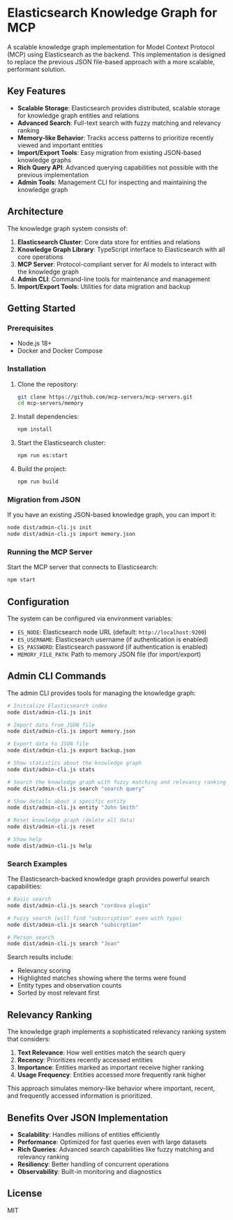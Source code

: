 # Elasticsearch Knowledge Graph for MCP

A scalable knowledge graph implementation for Model Context Protocol (MCP) using Elasticsearch as the backend. This implementation is designed to replace the previous JSON file-based approach with a more scalable, performant solution.

## Key Features

- **Scalable Storage**: Elasticsearch provides distributed, scalable storage for knowledge graph entities and relations
- **Advanced Search**: Full-text search with fuzzy matching and relevancy ranking
- **Memory-like Behavior**: Tracks access patterns to prioritize recently viewed and important entities
- **Import/Export Tools**: Easy migration from existing JSON-based knowledge graphs
- **Rich Query API**: Advanced querying capabilities not possible with the previous implementation
- **Admin Tools**: Management CLI for inspecting and maintaining the knowledge graph

## Architecture

The knowledge graph system consists of:

1. **Elasticsearch Cluster**: Core data store for entities and relations
2. **Knowledge Graph Library**: TypeScript interface to Elasticsearch with all core operations
3. **MCP Server**: Protocol-compliant server for AI models to interact with the knowledge graph
4. **Admin CLI**: Command-line tools for maintenance and management
5. **Import/Export Tools**: Utilities for data migration and backup

## Getting Started

### Prerequisites

- Node.js 18+
- Docker and Docker Compose

### Installation

1. Clone the repository:
   ```bash
   git clone https://github.com/mcp-servers/mcp-servers.git
   cd mcp-servers/memory
   ```

2. Install dependencies:
   ```bash
   npm install
   ```

3. Start the Elasticsearch cluster:
   ```bash
   npm run es:start
   ```

4. Build the project:
   ```bash
   npm run build
   ```

### Migration from JSON

If you have an existing JSON-based knowledge graph, you can import it:

```bash
node dist/admin-cli.js init
node dist/admin-cli.js import memory.json
```

### Running the MCP Server

Start the MCP server that connects to Elasticsearch:

```bash
npm start
```

## Configuration

The system can be configured via environment variables:

- `ES_NODE`: Elasticsearch node URL (default: `http://localhost:9200`)
- `ES_USERNAME`: Elasticsearch username (if authentication is enabled)
- `ES_PASSWORD`: Elasticsearch password (if authentication is enabled)
- `MEMORY_FILE_PATH`: Path to memory JSON file (for import/export)

## Admin CLI Commands

The admin CLI provides tools for managing the knowledge graph:

```bash
# Initialize Elasticsearch index
node dist/admin-cli.js init

# Import data from JSON file
node dist/admin-cli.js import memory.json

# Export data to JSON file
node dist/admin-cli.js export backup.json

# Show statistics about the knowledge graph
node dist/admin-cli.js stats

# Search the knowledge graph with fuzzy matching and relevancy ranking
node dist/admin-cli.js search "search query"

# Show details about a specific entity
node dist/admin-cli.js entity "John Smith"

# Reset knowledge graph (delete all data)
node dist/admin-cli.js reset

# Show help
node dist/admin-cli.js help
```

### Search Examples

The Elasticsearch-backed knowledge graph provides powerful search capabilities:

```bash
# Basic search
node dist/admin-cli.js search "cordova plugin"

# Fuzzy search (will find "subscription" even with typo)
node dist/admin-cli.js search "subscrption"

# Person search
node dist/admin-cli.js search "Jean"
```

Search results include:
- Relevancy scoring
- Highlighted matches showing where the terms were found
- Entity types and observation counts
- Sorted by most relevant first

## Relevancy Ranking

The knowledge graph implements a sophisticated relevancy ranking system that considers:

1. **Text Relevance**: How well entities match the search query
2. **Recency**: Prioritizes recently accessed entities
3. **Importance**: Entities marked as important receive higher ranking
4. **Usage Frequency**: Entities accessed more frequently rank higher

This approach simulates memory-like behavior where important, recent, and frequently accessed information is prioritized.

## Benefits Over JSON Implementation

- **Scalability**: Handles millions of entities efficiently
- **Performance**: Optimized for fast queries even with large datasets
- **Rich Queries**: Advanced search capabilities like fuzzy matching and relevancy ranking
- **Resiliency**: Better handling of concurrent operations
- **Observability**: Built-in monitoring and diagnostics

## License

MIT
